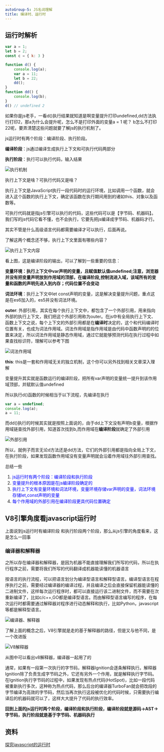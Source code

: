 ```yaml
---
autoGroup-5: JS名词理解
title: 编译时、运行时
---
```


## 运行时解析

```js
var a = 1;
let b = 2;
const c = { k: 3 }

function d() {
    console.log(a);
    var a = 11;
    let b = 22;
    dd();
}
function dd() {
    console.log(b);
}
d() // undefined 2
```

如果你是js老手，一看d()执行结果就知道是啊变量提升打印undefined,dd方法执行打印2，那a为什么会提升呢，怎么不是打印外面的变量a = 1 呢？ b怎么不打印22呢，要弄清楚这些问题就要了解js的执行机制了。

js运行时有两个阶段：编译阶段、执行阶段。

**编译阶段**：js通过编译生成执行上下文和可执行代码两部分

**执行阶段**：执行可以执行代码，输入结果

![执行机制](./images/6782944-508b040d00272c54.jpg)

执行上下文是啥？可执行代码又是啥？

执行上下文是JavaScript执行一段代码时的运行环境，比如调用一个函数，就会进入这个函数的执行上下文，确定该函数在执行期间用到的诸如this、对象以及函数等。

可执行代码就是指js引擎可以执行的代码，这些代码可以是【字节码、机器码】。我们写的js代码它看不懂，也不会执行，它要先把js编译成字节码、机器码才行。

其实不管是什么高级语言代码都需要编译才可以执行，后面再说。

了解这两个概念还不够，执行上下文里面有哪些内容？

![执行上下文内容](./images/6782944-bb33ae6d0e4d130e.jpg)

看上图，这是编译阶段的输出，可以了解到一些重要的信息：

**变量环境：执行上下文中var声明的变量，且赋值默认值undefined;注意，浏览器并没有把变量声明放到作用域的顶部，在编译阶段,控制流进入域，该域所有的变量和函数的声明先进入到内存；代码位置不会变动**

**词法环境**：执行上下文中let const声明的变量，这是解决变量提升问题，重点这是在es6加入的，es5并没有词法环境。

**outer**: 外部引用，其实在每个执行上下文中，都包含了一个外部引用，用来指向外部的执行上下文，我们把这个外部引用称为outer。在js中有全局执行上下文、函数上下文之说，每个上下文的外部引用都是在**编译时**决定的，这个和代码编译时位置有关，也成为词法作用域。词法作用域是指作用域是由代码中函数声明的的位置来决定，所以词法作用域是静态作用域，通过它就能够预测代码在执行过程中如果查找标识符，理解可以参考下图

![词法作用域](./images/6782944-08aece95eaf47bce.jpg)

**this**: this是一套和作用域无关的独立机制，这个你可以另外找到相关文章深入理解

变量提升其实就是函数运行的编译阶段，把所有var声明的变量统一提升到该作用域顶部，并赋默认值undefined

所以执行d()函数的时候相当于以下流程，先编译在执行

```js
var a = undefined;
console.log(a);
a = 11;
```

而dd()执行的时候其实就是按照上面说的，由于dd上下文没有声明b变量，根据作用域链查找外部引用，知道首次找到b,而作用域在**编译阶段**就确定了外部引用

![外部引用](./images/6782944-b0c6ad4a738b6a0e.jpg)

所以，就例子而言无论d方法还是dd方法，它们的外部引用都是指向全局上下文，在执行阶段，如果发现函数作用域没有变量声明就会沿着作用域往外部引用查找。

总结一些

1. <span style="color: blue">js运行时有两个阶段：编译阶段和执行阶段</span>
2. <span style="color: blue">变量提升的根本原因是在js编译阶段确定的</span>
3. <span style="color: blue">执行上下文有变量环境和词法环境，变量环境存储var声明的变量，词法环境存储let,const声明的变量</span>
4. <span style="color: blue">每个作用域的外部引用在编译阶段更具代码位置确定</span>

## V8引擎角度看javascript运行时

上面说到js运行时有编译阶段 和执行阶段两个阶段，那么从js引擎的角度看来，这是怎么一回事

### 编译器和解释器
之所以存在编译器和解释器，是因为机器不能直接理解我们所写的代码，所以在执行程序之前，需要将我们所写的代码翻译成机器能读懂的机器语言

按语言的执行流程，可以把语言划分为编译型语言和解释型语言。编译型语言在程序执行之前，需要经过编译器的编译过程，并且编译之后会直接保留机器能读懂的二进制文件，这样每次运行程序时，都可以直接运行该二进制文件，而不需要在次重新编译了，比如c/c++,GO都是编译型语言。而由解释型语言编写的程序，在每次运行时都需要通过解释器对程序进行动态解释和执行，比如Python，javascript等都是解释型语言。

![编译器、解释器](./images/6782944-ba5d7b5a5b29df38.jpg)

了解上面的概念之后，V8引擎就是走的基于解释器的路径，但是又与他不同，是一个改进版

![V8解释器](./images/6782944-7868558501c1b8fd.jpg)

从图中可以看出v8解释器，编译器一起用了的

通常，如果有一段第一次执行的字节码，解释器lgnition会逐条解释执行。解释器lgnition除了负责生成字节码之外，它还有另外一个作用，就是解释执行字节码。在lgnition执行字节码的过程中，如果发现有热点代码(HotSpot)，比如一段代码被重新执行多次，这种称为热点代码，那么后台的编译器TurboFan就会把改段的字节编译为高效的字节码，然后当再次执行这段被优化的代码时候，只需要执行编译后的机器码就可以了，这样大大提升了代码的执行效率。

**回到上面的js运行时两个阶段，编译阶段和执行阶段，编译阶段就是源码->AST->字节码，执行阶段就是基于字节码、机器码执行**

## 资料
[探究javascript的运行时](https://www.jianshu.com/p/672d512fdbae)